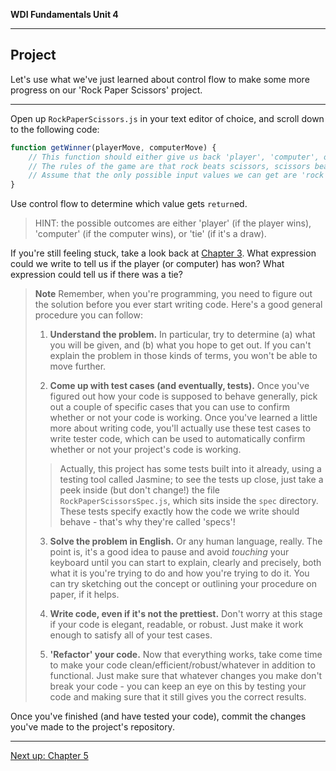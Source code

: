 **WDI Fundamentals Unit 4**

---

## Project

Let's use what we've just learned about control flow to make some more progress on our 'Rock Paper Scissors' project.

---

Open up `RockPaperScissors.js` in your text editor of choice, and scroll down to the following code:

```javascript
function getWinner(playerMove, computerMove) {
    // This function should either give us back 'player', 'computer', or 'tie'.
    // The rules of the game are that rock beats scissors, scissors beats paper, and paper beats rock.
    // Assume that the only possible input values we can get are 'rock', 'paper', and 'scissors'.
}
```

Use control flow to determine which value gets `return`ed.
> HINT: the possible outcomes are either 'player' (if the player wins), 'computer' (if the computer wins), or 'tie' (if it's a draw).

If you're still feeling stuck, take a look back at [Chapter 3](../03_chapter/README.md). What expression could we write to tell us if the player (or computer) has won? What expression could tell us if there was a tie?

> **Note** Remember, when you're programming, you need to figure out the solution before you ever start writing code. Here's a good general procedure you can follow:
>
> 1. **Understand the problem.** In particular, try to determine (a) what you will be given, and (b) what you hope to get out. If you can't explain the problem in those kinds of terms, you won't be able to move further.
>
> 2. **Come up with test cases (and eventually, tests).** Once you've figured out how your code is supposed to behave generally, pick out a couple of specific cases that you can use to confirm whether or not your code is working. Once you've learned a little more about writing code, you'll actually use these test cases to write tester code, which can be used to automatically confirm whether or not your project's code is working.
>> Actually, this project has some tests built into it already, using a testing tool called Jasmine; to see the tests up close, just take a peek inside (but don't change!) the file `RockPaperScissorsSpec.js`, which sits inside the `spec` directory. These tests specify exactly how the code we write should behave - that's why they're called 'specs'!
>
> 3. **Solve the problem in English.** Or any human language, really. The point is, it's a good idea to pause and avoid *touching* your keyboard until you can start to explain, clearly and precisely, both what it is you're trying to do and how you're trying to do it. You can try sketching out the concept or outlining your procedure on paper, if it helps.
>
> 4. **Write code, even if it's not the prettiest.** Don't worry at this stage if your code is elegant, readable, or robust. Just make it work enough to satisfy all of your test cases.
>
> 5. **'Refactor' your code.** Now that everything works, take come time to make your code clean/efficient/robust/whatever in addition to functional. Just make sure that whatever changes you make don't break your code - you can keep an eye on this by testing your code and making sure that it still gives you the correct results.

Once you've finished (and have tested your code), commit the changes you've made to the project's repository.

---
[Next up: Chapter 5](../05_chapter/README.md)
